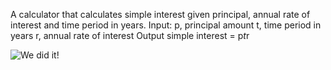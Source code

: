 A calculator that calculates simple interest given principal, annual rate of interest and time period in years.
Input:
   p, principal amount
   t, time period in years
   r, annual rate of interest
Output
   simple interest = p*t*r

![We did it!](https://media3.giphy.com/media/v1.Y2lkPTc5MGI3NjExZTNpb25sNWZ0dGI1bjBvbnJ3bjhpZnkwN3VtN3h1bHFiMGt6MnAyNyZlcD12MV9pbnRlcm5hbF9naWZfYnlfaWQmY3Q9Zw/nidnosJB549W0/giphy.gif)
